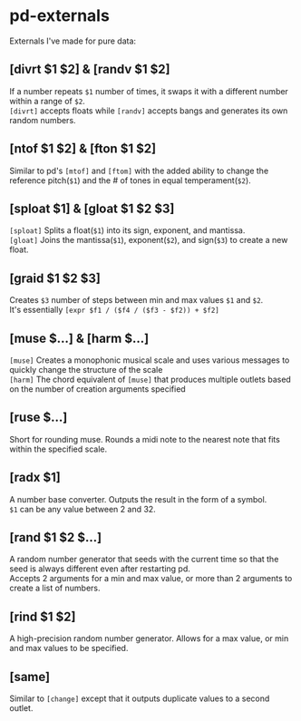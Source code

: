 # pd-externals
Externals I've made for pure data:

## [divrt $1 $2] & [randv $1 $2]
If a number repeats `$1` number of times, it swaps it with a different number within a range of `$2`.  
`[divrt]` accepts floats while `[randv]` accepts bangs and generates its own random numbers.

## [ntof $1 $2] & [fton $1 $2]
Similar to pd's `[mtof]` and `[ftom]` with the added ability to change the reference pitch(`$1`) and the # of tones in equal temperament(`$2`).

## [sploat $1] & [gloat $1 $2 $3]
`[sploat]` Splits a float(`$1`) into its sign, exponent, and mantissa.  
`[gloat]` Joins the mantissa(`$1`), exponent(`$2`), and sign(`$3`) to create a new float.

## [graid $1 $2 $3]
Creates `$3` number of steps between min and max values `$1` and `$2`.  
It's essentially `[expr $f1 / ($f4 / ($f3 - $f2)) + $f2]`

## [muse $...] & [harm $...]
`[muse]` Creates a monophonic musical scale and uses various messages to quickly change the structure of the scale  
`[harm]` The chord equivalent of `[muse]` that produces multiple outlets based on the number of creation arguments specified

## [ruse $...]
Short for rounding muse. Rounds a midi note to the nearest note that fits within the specified scale.

## [radx $1]
A number base converter. Outputs the result in the form of a symbol.  
`$1` can be any value between 2 and 32.

## [rand $1 $2 $...]
A random number generator that seeds with the current time so that the seed is always different even after restarting pd.  
Accepts 2 arguments for a min and max value, or more than 2 arguments to create a list of numbers.

## [rind $1 $2]
A high-precision random number generator. Allows for a max value, or min and max values to be specified.

## [same]
Similar to `[change]` except that it outputs duplicate values to a second outlet.
